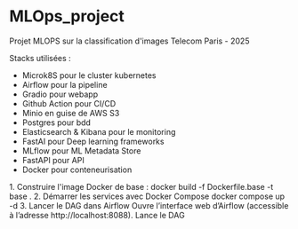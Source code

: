 # MLOps_project

Projet MLOPS sur la classification d'images 
Telecom Paris - 2025

Stacks utilisées :
- Microk8S pour le cluster kubernetes
- Airflow pour la pipeline
- Gradio pour webapp
- Github Action pour CI/CD
- Minio en guise de AWS S3
- Postgres pour bdd
- Elasticsearch & Kibana pour le monitoring
- FastAI pour Deep learning frameworks 
- MLflow pour ML Metadata Store 
- FastAPI pour API
- Docker pour conteneurisation 

1.⁠ ⁠Construire l'image Docker de base :
docker build -f Dockerfile.base -t base .
2.⁠ ⁠Démarrer les services avec Docker Compose
docker compose up -d
3.⁠ ⁠Lancer le DAG dans Airflow
Ouvre l’interface web d’Airflow (accessible à l’adresse http://localhost:8088). Lance le DAG